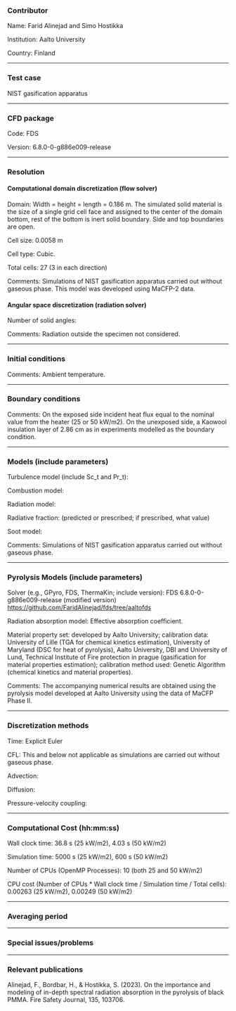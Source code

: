 
### Contributor
Name: Farid Alinejad and Simo Hostikka

Institution: Aalto University

Country: Finland

------------------

### Test case

NIST gasification apparatus

------------------

### CFD package
Code: FDS

Version: 6.8.0-0-g886e009-release

------------------

### Resolution

#### Computational domain discretization (flow solver)
Domain: Width = height = length = 0.186 m. The simulated solid material is the size of a single grid cell face and assigned to the center of the domain bottom, rest of the bottom is inert solid boundary. Side and top boundaries are open.

Cell size: 0.0058 m

Cell type: Cubic.

Total cells: 27 (3 in each direction)

Comments: Simulations of NIST gasification apparatus carried out without gaseous phase. This model was developed using MaCFP-2 data.

#### Angular space discretization (radiation solver)
Number of solid angles:

Comments: Radiation outside the specimen not considered.

------------------

### Initial conditions
Comments: Ambient temperature.

------------------

### Boundary conditions
Comments: On the exposed side incident heat flux equal to the nominal value from the heater (25 or 50 kW/m2). On the unexposed side, a Kaowool insulation layer of 2.86 cm as in experiments modelled as the boundary condition.

------------------

### Models (include parameters)
Turbulence model (include Sc_t and Pr_t):

Combustion model:

Radiation model:

Radiative fraction: (predicted or prescribed; if prescribed, what value)

Soot model:

Comments: Simulations of NIST gasification apparatus carried out without gaseous phase.

------------------

### Pyrolysis Models (include parameters)
Solver (e.g., GPyro, FDS, ThermaKin; include version): FDS 6.8.0-0-g886e009-release (modified version) https://github.com/FaridAlinejad/fds/tree/aaltofds

Radiation absorption model: Effective absorption coefficient.

Material property set: developed by Aalto University; calibration data: University of Lille (TGA for chemical kinetics estimation), University of Maryland (DSC for heat of pyrolysis),
Aalto University, DBI and University of Lund, Technical Institute of Fire protection in prague (gasification for material properties estimation); 
calibration method used: Genetic Algorithm (chemical kinetics and material properties).


Comments: The accompanying numerical results are obtained using the pyrolysis model developed at Aalto University using the data of MaCFP Phase II.

------------------

### Discretization methods
Time: Explicit Euler

CFL: This and below not applicable as simulations are carried out without gaseous phase.

Advection:

Diffusion:

Pressure-velocity coupling:

------------------

### Computational Cost (hh:mm:ss)
Wall clock time: 36.8 s (25 kW/m2), 4.03 s (50 kW/m2)

Simulation time: 5000 s (25 kW/m2), 600 s (50 kW/m2)

Number of CPUs (OpenMP Processes): 10 (both 25 and 50 kW/m2)

CPU cost (Number of CPUs * Wall clock time / Simulation time / Total cells): 0.00263 (25 kW/m2), 0.00249 (50 kW/m2)

------------------

### Averaging period

------------------

### Special issues/problems

------------------

### Relevant publications

Alinejad, F., Bordbar, H., & Hostikka, S. (2023). On the importance and modeling of in-depth spectral radiation absorption in the pyrolysis of black PMMA. Fire Safety Journal, 135, 103706.
